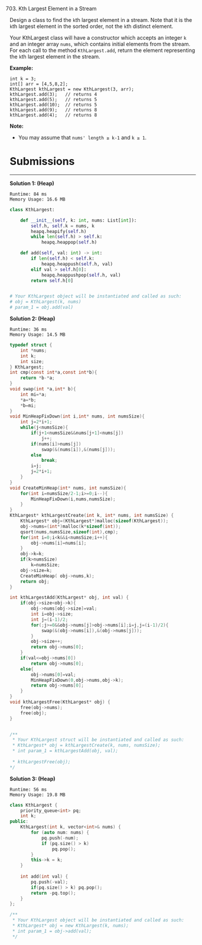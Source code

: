 703. Kth Largest Element in a Stream

Design a class to find the `k`th largest element in a stream. Note that it is the `k`th largest element in the sorted order, not the `k`th distinct element.

Your KthLargest class will have a constructor which accepts an integer `k` and an integer array `nums`, which contains initial elements from the stream. For each call to the method `KthLargest.add`, return the element representing the `k`th largest element in the stream.

**Example:**
```
int k = 3;
int[] arr = [4,5,8,2];
KthLargest kthLargest = new KthLargest(3, arr);
kthLargest.add(3);   // returns 4
kthLargest.add(5);   // returns 5
kthLargest.add(10);  // returns 5
kthLargest.add(9);   // returns 8
kthLargest.add(4);   // returns 8
```

**Note:**

* You may assume that `nums' length ≥ k-1` and `k ≥ 1`.

# Submissions
---
**Solution 1: (Heap)**
```
Runtime: 84 ms
Memory Usage: 16.6 MB
```
```python
class KthLargest:

    def __init__(self, k: int, nums: List[int]):
        self.h, self.k = nums, k
        heapq.heapify(self.h)
        while len(self.h) > self.k:
            heapq.heappop(self.h)

    def add(self, val: int) -> int:
        if len(self.h) < self.k:
            heapq.heappush(self.h, val)
        elif val > self.h[0]:
            heapq.heappushpop(self.h, val)
        return self.h[0]


# Your KthLargest object will be instantiated and called as such:
# obj = KthLargest(k, nums)
# param_1 = obj.add(val)
```

**Solution 2: (Heap)**
```
Runtime: 36 ms
Memory Usage: 14.5 MB
```
```c
typedef struct {
    int *nums;
    int k;
    int size;
} KthLargest;
int cmp(const int*a,const int*b){
    return *b-*a;
}
void swap(int *a,int* b){
    int mi=*a;
    *a=*b;
    *b=mi;
}
void MinHeapFixDown(int i,int* nums, int numsSize){
    int j=2*i+1;
    while(j<numsSize){
        if(j+1<numsSize&&nums[j+1]<nums[j])
            j++;
        if(nums[i]>nums[j])
            swap(&(nums[i]),&(nums[j]));
        else
            break;
        i=j;
        j=2*i+1;
    }
}
void CreateMinHeap(int* nums, int numsSize){
    for(int i=numsSize/2-1;i>=0;i--){
        MinHeapFixDown(i,nums,numsSize);
    }
}
KthLargest* kthLargestCreate(int k, int* nums, int numsSize) {
    KthLargest* obj=(KthLargest*)malloc(sizeof(KthLargest));
    obj->nums=(int*)malloc(k*sizeof(int));
    qsort(nums,numsSize,sizeof(int),cmp);
    for(int i=0;i<k&&i<numsSize;i++){
        obj->nums[i]=nums[i];
    }
    obj->k=k;
    if(k>numsSize)
        k=numsSize;
    obj->size=k;
    CreateMinHeap( obj->nums,k);
    return obj;
}

int kthLargestAdd(KthLargest* obj, int val) {
    if(obj->size<obj->k){
        obj->nums[obj->size]=val;
        int i=obj->size;
        int j=(i-1)/2;
        for(;j>=0&&obj->nums[j]>obj->nums[i];i=j,j=(i-1)/2){
            swap(&(obj->nums[i]),&(obj->nums[j]));
        }
        obj->size++;
        return obj->nums[0];
    }
    if(val<=obj->nums[0])
        return obj->nums[0];
    else{
        obj->nums[0]=val;
        MinHeapFixDown(0,obj->nums,obj->k);
        return obj->nums[0];
    }
}
void kthLargestFree(KthLargest* obj) {
    free(obj->nums);
    free(obj);
}


/**
 * Your KthLargest struct will be instantiated and called as such:
 * KthLargest* obj = kthLargestCreate(k, nums, numsSize);
 * int param_1 = kthLargestAdd(obj, val);
 
 * kthLargestFree(obj);
*/
```

**Solution 3: (Heap)**
```
Runtime: 56 ms
Memory Usage: 19.8 MB
```
```c++
class KthLargest {
    priority_queue<int> pq;
    int k;
public:
    KthLargest(int k, vector<int>& nums) {
        for (auto num: nums) {
            pq.push(-num);
            if (pq.size() > k)
                pq.pop();
        }
        this->k = k;
    }
    
    int add(int val) {
        pq.push(-val);
        if(pq.size() > k) pq.pop();
        return -pq.top();
    }
};

/**
 * Your KthLargest object will be instantiated and called as such:
 * KthLargest* obj = new KthLargest(k, nums);
 * int param_1 = obj->add(val);
 */
```
